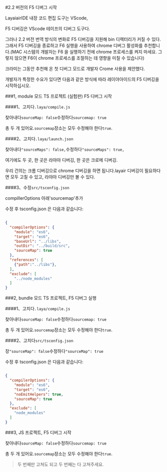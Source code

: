 #2.2 버전의 F5 디버그 시작

LayaiairIDE 내장 코드 편집 도구는 VScode,

F5 디버깅은 VScode 테이프의 디버그 도구다.

그러나 2.2 버전 번역 방식의 변화로 F5 디버깅을 지원해 bin 디렉터리가 커질 수 있다.그래서 F5 디버깅을 종료하고 F6 실행을 사용하여 chrome 디버그 활성화를 추천합니다.(MAC 시스템의 개발자는 F6 을 실행하기 전에 chrome 프로세스를 켜지 마세요. 그렇지 않으면 F6이 chrome 프로세스를 조절하는 데 영향을 미칠 수 있습니다)

크라미는 그동안 추천해 온 첫 디버그 모드로 개발자 Crome 사용을 제안했다.

개발자가 특정한 수요가 있다면 다음과 같은 방식에 따라 레이야아이드의 F5 디버깅을 시작하십시오.

###1, module 모드 TS 프로젝트 (실험판) F5 디버그 시작

####1、고치다`.laya/compile.js`

찾아내다`sourceMap: false`수정하다`sourcemap: true`

총 두 개 있어요.`sourcemap`장소는 모두 수정해야 한다`true`.

####2、고치다`.laya/launch.json`

찾아내다`"sourceMaps": false,`수정하다`"sourceMaps": true,`

여기에도 두 곳, 한 곳은 라야아 디버깅, 한 곳은 크로메 디버깅.

우리 건의는 크롬 디버깅으로 chrome 디버깅을 하면 됩니다.layair 디버깅이 필요하다면 모두 고칠 수 있고, 라야아 디버깅만 볼 수 있다.

####3、수정`src/tsconfig.json`

compillerOptions 아래'sourcemap'추가

수정 후 tsconfig.json 은 다음과 같습니다:


```json

{
  "compilerOptions": {
    "module": "es6",
    "target": "es6",
    "baseUrl": "../libs",
    "outDir": "../build/src",
    "sourceMap": true
  },
  "references": [
    {"path":"../libs"},
  ],
  "exclude": [
    "../node_modules"
  ]
}
```




###2, bundle 모드 TS 프로젝트, F5 디버그 실행

####1、고치다`.laya/compile.js`

찾아내다`sourceMap: false`수정하다`sourcemap: true`

총 두 개 있어요.`sourcemap`장소는 모두 수정해야 한다`true`.

####2、고치다`src/tsconfig.json`

장`"sourceMap": false`수정하다`"sourceMap": true`

수정 후 tsconfig.json 은 다음과 같습니다:


```json

{
  "compilerOptions": {
    "module": "es6",
    "target": "es6",
    "noEmitHelpers": true,
    "sourceMap": true
  },
  "exclude": [
    "node_modules"
  ]
}
```




###3, JS 프로젝트, F5 디버그 시작

찾아내다`sourceMap: false`수정하다`sourcemap: true`

총 두 개 있어요.`sourcemap`장소는 모두 수정해야 한다`true`.

> 두 번째만 고쳐도 되고 두 번째는 다 고쳐주세요.